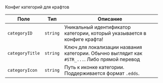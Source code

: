Конфиг категорий для крафтов

| Поле            | Тип      | Описание                                                                 |
| --------------- | -------- | ------------------------------------------------------------------------ |
| `categoryID`    | `string` | Уникальный идентификатор категории, который указывается в конфиге крафта!                 |
| `categoryTitle` | `string` | Ключ для локализации названия категории. Обычно выглядит как `#STR_...`. Либо прямой перевод |
| `categoryIcon`  | `string` | Путь к иконке категории. Поддерживается формат `.edds`.                  |
